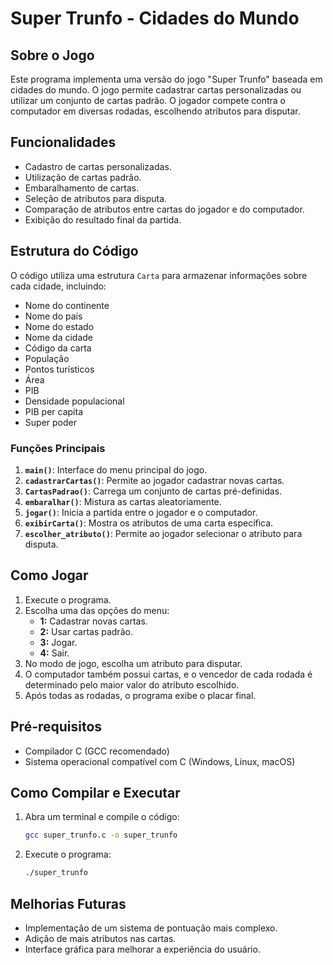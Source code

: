 
# Super Trunfo - Cidades do Mundo

## Sobre o Jogo
Este programa implementa uma versão do jogo "Super Trunfo" baseada em cidades do mundo. O jogo permite cadastrar cartas personalizadas ou utilizar um conjunto de cartas padrão. O jogador compete contra o computador em diversas rodadas, escolhendo atributos para disputar.

## Funcionalidades
- Cadastro de cartas personalizadas.
- Utilização de cartas padrão.
- Embaralhamento de cartas.
- Seleção de atributos para disputa.
- Comparação de atributos entre cartas do jogador e do computador.
- Exibição do resultado final da partida.

## Estrutura do Código
O código utiliza uma estrutura `Carta` para armazenar informações sobre cada cidade, incluindo:
- Nome do continente
- Nome do país
- Nome do estado
- Nome da cidade
- Código da carta
- População
- Pontos turísticos
- Área
- PIB
- Densidade populacional
- PIB per capita
- Super poder

### Funções Principais
1. **`main()`**: Interface do menu principal do jogo.
2. **`cadastrarCartas()`**: Permite ao jogador cadastrar novas cartas.
3. **`CartasPadrao()`**: Carrega um conjunto de cartas pré-definidas.
4. **`embaralhar()`**: Mistura as cartas aleatoriamente.
5. **`jogar()`**: Inicia a partida entre o jogador e o computador.
6. **`exibirCarta()`**: Mostra os atributos de uma carta específica.
7. **`escolher_atributo()`**: Permite ao jogador selecionar o atributo para disputa.

## Como Jogar
1. Execute o programa.
2. Escolha uma das opções do menu:
   - **1:** Cadastrar novas cartas.
   - **2:** Usar cartas padrão.
   - **3:** Jogar.
   - **4:** Sair.
3. No modo de jogo, escolha um atributo para disputar.
4. O computador também possui cartas, e o vencedor de cada rodada é determinado pelo maior valor do atributo escolhido.
5. Após todas as rodadas, o programa exibe o placar final.

## Pré-requisitos
- Compilador C (GCC recomendado)
- Sistema operacional compatível com C (Windows, Linux, macOS)

## Como Compilar e Executar
1. Abra um terminal e compile o código:
   ```sh
   gcc super_trunfo.c -o super_trunfo
   ```
2. Execute o programa:
   ```sh
   ./super_trunfo
   ```

## Melhorias Futuras
- Implementação de um sistema de pontuação mais complexo.
- Adição de mais atributos nas cartas.
- Interface gráfica para melhorar a experiência do usuário.

